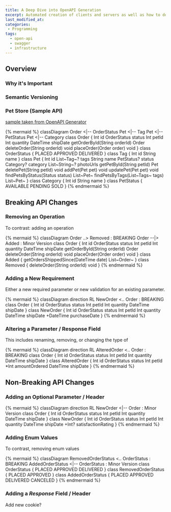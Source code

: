 ```yaml
---
title: A Deep Dive into OpenAPI Generation
excerpt: Automated creation of clients and servers as well as how to design and version APIs.
last_modified_at:
categories:
 - Programming
tags:
  - open-api
  - swagger
  - infrastructure
---
```


## Overview
### Why it's Important

### Semantic Versioning

### Pet Store (Sample API)
[sample taken from OpenAPI Generator](https://github.com/OpenAPITools/openapi-generator/tree/master/samples/yaml)

{% mermaid %}
classDiagram
    Order <|-- OrderStatus
    Pet <|-- Tag
    Pet <|-- PetStatus
    Pet <|-- Category
    class Order {
        Int id
        OrderStatus status
        Int petId
        Int quantity
        DateTime shipDate
        getOrderById(String orderId) Order
        deleteOrder(String orderId) void
        placeOrder(Order order) void
    }
    class OrderStatus {
        PLACED
        APPROVED
        DELIVERED
    }
    class Tag {
        Int id
        String name
    }
    class Pet {
        Int id
        List~Tag~? tags
        String name
        PetStatus? status
        Category? category
        List~String~? photoUrls
        getPetById(String petId) Pet
        deletePet(String petId) void
        addPet(Pet pet) void
        updatePet(Pet pet) void
        findPetsByStatus(Status status) List~Pet~
        findPetsByTags(List~Tags~ tags) List~Pet~
    }
    class Category {
        Int id
        String name
    }
    class PetStatus {
        AVAILABLE
        PENDING
        SOLD
    }
{% endmermaid %}

## Breaking API Changes
### Removing an Operation
To contrast: adding an operation

{% mermaid %}
classDiagram
    Order ..> Removed : BREAKING
    Order --|> Added : Minor Version
    class Order {
        Int id
        OrderStatus status
        Int petId
        Int quantity
        DateTime shipDate
        getOrderById(String orderId) Order
        deleteOrder(String orderId) void
        placeOrder(Order order) void
    }
    class Added {
        getOrdersShippedSince(DateTime date) List~Order~
    }
    class Removed {
        deleteOrder(String orderId) void
    }
{% endmermaid %}

### Adding a New Requirement
Either a new required parameter or new validation for an existing parameter.

{% mermaid %}
classDiagram
    direction RL
    NewOrder <.. Order : BREAKING
    class Order {
        Int id
        OrderStatus status
        Int petId
        Int quantity
        DateTime shipDate
    }
    class NewOrder {
        Int id
        OrderStatus status
        Int petId
        Int quantity
        DateTime shipDate
        +DateTime purchaseDate
    }
{% endmermaid %}

### Altering a Parameter / Response Field
This includes renaming, removing, or changing the type of

{% mermaid %}
classDiagram
    direction RL
    AlteredOrder <.. Order : BREAKING
    class Order {
        Int id
        OrderStatus status
        Int petId
        Int quantity
        DateTime shipDate
    }
    class AlteredOrder {
        Int id
        OrderStatus status
        Int petId
        *Int amountOrdered
        DateTime shipDate
    }
{% endmermaid %}

## Non-Breaking API Changes
### Adding an Optional Parameter / Header
{% mermaid %}
classDiagram
    direction RL
    NewOrder <|-- Order : Minor Version
    class Order {
        Int id
        OrderStatus status
        Int petId
        Int quantity
        DateTime shipDate
    }
    class NewOrder {
        Int id
        OrderStatus status
        Int petId
        Int quantity
        DateTime shipDate
        +Int? satisfactionRating
    }
{% endmermaid %}

### Adding Enum Values
To contrast, removing enum values

{% mermaid %}
classDiagram
    RemovedOrderStatus <.. OrderStatus : BREAKING
    AddedOrderStatus <|-- OrderStatus : Minor Version
    class OrderStatus {
        PLACED
        APPROVED
        DELIVERED
    }
    class RemovedOrderStatus {
        PLACED
        APPROVED
    }
    class AddedOrderStatus {
        PLACED
        APPROVED
        DELIVERED
        CANCELED
    }
{% endmermaid %}

### Adding a *Response* Field / Header
Add new cookie?
